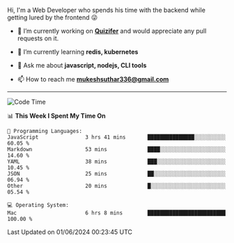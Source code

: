 Hi, I'm a Web Developer who spends his time with the backend while getting lured by the frontend 😜

- 🔭 I’m currently working on **[Quizifer](https://github.com/SutharMukesh/Quizifer/)** and would appreciate any pull requests on it.

- 🌱 I’m currently learning **redis, kubernetes**

- 💬 Ask me about **javascript, nodejs, CLI tools**

- 📫 How to reach me **mukeshsuthar336@gmail.com**

---
<!--START_SECTION:waka-->
![Code Time](http://img.shields.io/badge/Code%20Time-2%2C979%20hrs%206%20mins-blue)

📊 **This Week I Spent My Time On** 

```text
💬 Programming Languages: 
JavaScript               3 hrs 41 mins       ███████████████░░░░░░░░░░   60.05 % 
Markdown                 53 mins             ████░░░░░░░░░░░░░░░░░░░░░   14.60 % 
YAML                     38 mins             ███░░░░░░░░░░░░░░░░░░░░░░   10.45 % 
JSON                     25 mins             ██░░░░░░░░░░░░░░░░░░░░░░░   06.94 % 
Other                    20 mins             █░░░░░░░░░░░░░░░░░░░░░░░░   05.54 % 

💻 Operating System: 
Mac                      6 hrs 8 mins        █████████████████████████   100.00 % 
```


 Last Updated on 01/06/2024 00:23:45 UTC
<!--END_SECTION:waka-->
